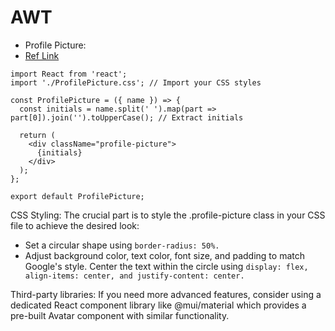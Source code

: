# AWT
- Profile Picture:
- [Ref Link](https://medium.com/better-programming/create-a-letter-picture-like-google-with-react-ae12a7a4390e)
```
import React from 'react';
import './ProfilePicture.css'; // Import your CSS styles

const ProfilePicture = ({ name }) => {
  const initials = name.split(' ').map(part => part[0]).join('').toUpperCase(); // Extract initials

  return (
    <div className="profile-picture">
      {initials}
    </div>
  );
};

export default ProfilePicture; 
```
CSS Styling:
The crucial part is to style the .profile-picture class in your CSS file to achieve the desired look:
- Set a circular shape using ```border-radius: 50%.```
- Adjust background color, text color, font size, and padding to match Google's style.
Center the text within the circle using ```display: flex, align-items: center, and justify-content: center.```

Third-party libraries:
If you need more advanced features, consider using a dedicated React component library like @mui/material which provides a pre-built Avatar component with similar functionality.
